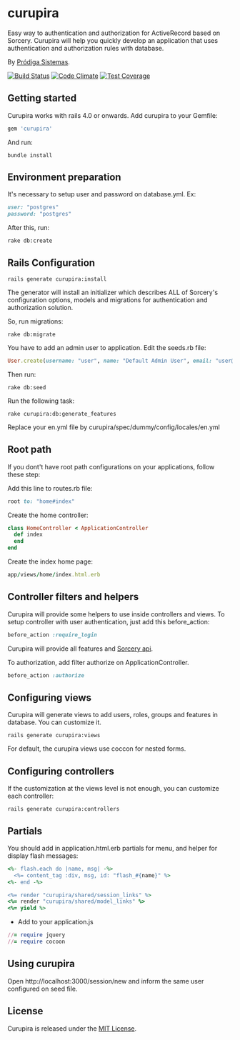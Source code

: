 # curupira
Easy way to authentication and authorization for ActiveRecord based on Sorcery. Curupira will help you quickly develop an application that uses authentication and authorization rules with database.

By [Pródiga Sistemas](http://www.prodigasistemas.com.br/).

[![Build Status](https://travis-ci.org/prodigasistemas/curupira.svg?branch=master)](https://travis-ci.org/prodigasistemas/curupira)
[![Code Climate](https://codeclimate.com/github/prodigasistemas/curupira/badges/gpa.svg)](https://codeclimate.com/github/prodigasistemas/curupira)
[![Test Coverage](https://codeclimate.com/github/prodigasistemas/curupira/badges/coverage.svg)](https://codeclimate.com/github/prodigasistemas/curupira)

## Getting started

Curupira works with rails 4.0 or onwards. Add curupira to your Gemfile:

```ruby
gem 'curupira'
```

And run:

```console
bundle install
```

## Environment preparation
It's necessary to setup user and password on database.yml. Ex:
```ruby
user: "postgres"
password: "postgres"
```

After this, run:

```console
rake db:create
```

## Rails Configuration

```console
rails generate curupira:install
```

The generator will install an initializer which describes ALL of Sorcery's configuration options, models and migrations for authentication and authorization solution.

So, run migrations:

```console
rake db:migrate
```

You have to add an admin user to application. Edit the seeds.rb file:

```ruby
User.create(username: "user", name: "Default Admin User", email: "user@mail.com", password: "123456", admin: true)
```

Then run:

```console
rake db:seed
```

Run the following task:

```console
rake curupira:db:generate_features
```

Replace your en.yml file by curupira/spec/dummy/config/locales/en.yml

## Root path

If you dont't have root path configurations on your applications, follow these step:

Add this line to routes.rb file:

```ruby
root to: "home#index"
```

Create the home controller:

```ruby
class HomeController < ApplicationController
  def index
  end
end
```

Create the index home page:

```ruby
app/views/home/index.html.erb
```

## Controller filters and helpers

Curupira will provide some helpers to use inside controllers and views. To setup controller with user authentication, just add this before_action:

```ruby
before_action :require_login
```

Curupira will provide all features and [Sorcery api](https://github.com/NoamB/sorcery).

To authorization, add filter authorize on ApplicationController.

```ruby
before_action :authorize
```

## Configuring views

Curupira will generate views to add users, roles, groups and features in database. You can customize it.

```console
rails generate curupira:views
```

For default, the curupira views use coccon for nested forms.

## Configuring controllers

If the customization at the views level is not enough, you can customize each controller:

```console
rails generate curupira:controllers
```

## Partials

You should add in application.html.erb partials for menu, and helper for display flash messages:

```ruby
<%- flash.each do |name, msg| -%>
  <%= content_tag :div, msg, id: "flash_#{name}" %>
<%- end -%>

<%= render "curupira/shared/session_links" %>
<%= render "curupira/shared/model_links" %>
<%= yield %>
```

* Add to your application.js
```ruby
//= require jquery
//= require cocoon
```

## Using curupira

Open http://localhost:3000/session/new and inform the same user configured on seed file.

## License

Curupira is released under the [MIT License](http://www.opensource.org/licenses/MIT).
